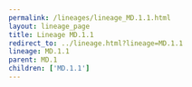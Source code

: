 ```yaml
---
permalink: /lineages/lineage_MD.1.1.html
layout: lineage_page
title: Lineage MD.1.1
redirect_to: ../lineage.html?lineage=MD.1.1
lineage: MD.1.1
parent: MD.1
children: ['MD.1.1']
---
```

